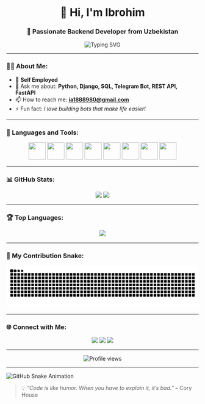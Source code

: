 <h1 align="center">👋 Hi, I'm Ibrohim</h1>
<h3 align="center">🚀 Passionate Backend Developer from Uzbekistan</h3>

<p align="center">
  <img src="https://readme-typing-svg.herokuapp.com?font=Fira+Code&weight=600&size=22&pause=1000&color=00BFFF&center=true&vCenter=true&width=500&lines=Backend+Developer;Python+Django+Enthusiast;FastAPI+and+REST+API+Builder;Loves+Clean+Code+%26+Automation" alt="Typing SVG" />
</p>

---

### 👨‍💻 About Me:
- 💼 **Self Employed**
- 💬 Ask me about: **Python, Django, SQL, Telegram Bot, REST API, FastAPI**
- 📫 How to reach me: **ia1888980@gmail.com**
- ⚡ Fun fact: *I love building bots that make life easier!*

---

### 🧰 Languages and Tools:
<p align="center">
  <img src="https://cdn.jsdelivr.net/gh/devicons/devicon/icons/python/python-original.svg" width="45" height="45"/>
  <img src="https://cdn.jsdelivr.net/gh/devicons/devicon/icons/django/django-plain.svg" width="45" height="45"/>
  <img src="https://cdn.jsdelivr.net/gh/devicons/devicon/icons/postgresql/postgresql-original.svg" width="45" height="45"/>
  <img src="https://cdn.jsdelivr.net/gh/devicons/devicon/icons/sqlite/sqlite-original.svg" width="45" height="45"/>
  <img src="https://cdn.jsdelivr.net/gh/devicons/devicon/icons/html5/html5-original.svg" width="45" height="45"/>
  <img src="https://cdn.jsdelivr.net/gh/devicons/devicon/icons/css3/css3-original.svg" width="45" height="45"/>
  <img src="https://cdn.jsdelivr.net/gh/devicons/devicon/icons/git/git-original.svg" width="45" height="45"/>
  <img src="https://cdn.jsdelivr.net/gh/devicons/devicon/icons/github/github-original.svg" width="45" height="45"/>
</p>

---

### 📊 GitHub Stats:
<p align="center">
  <img src="https://github-readme-stats.vercel.app/api?username=ibrohim0811&show_icons=true&theme=tokyonight" width="48%"/>
  <img src="https://github-readme-streak-stats.herokuapp.com/?user=ibrohim0811&theme=tokyonight" width="48%"/>
</p>

---

### 🏆 Top Languages:
<p align="center">
  <img src="https://github-readme-stats.vercel.app/api/top-langs/?username=ibrohim0811&layout=compact&theme=tokyonight" width="48%" />
</p>

---

### 🐍 My Contribution Snake:
<p align="center">
  <picture>
    <source media="(prefers-color-scheme: dark)" srcset="https://raw.githubusercontent.com/ibrohim0811/ibrohim0811/output/github-snake-dark.svg" />
    <source media="(prefers-color-scheme: light)" srcset="https://raw.githubusercontent.com/ibrohim0811/ibrohim0811/output/github-snake.svg" />
    <img alt="github-snake" src="https://raw.githubusercontent.com/ibrohim0811/ibrohim0811/output/github-snake.svg" />
  </picture>
</p>

---

### 🌐 Connect with Me:
<p align="center">
  <a href="mailto:ibrohim.dev.uz@gmail.com"><img src="https://img.shields.io/badge/Gmail-D14836?style=for-the-badge&logo=gmail&logoColor=white" /></a>
  <a href="https://t.me/ibrohim_dev"><img src="https://img.shields.io/badge/Telegram-2CA5E0?style=for-the-badge&logo=telegram&logoColor=white" /></a>
  <a href="https://github.com/ibrohim0811"><img src="https://img.shields.io/badge/GitHub-100000?style=for-the-badge&logo=github&logoColor=white" /></a>
</p>

---

<p align="center">
  <img src="https://komarev.com/ghpvc/?username=ibrohim0811&label=Profile+Views&color=blueviolet&style=flat-square" alt="Profile views"/>
</p>

---

![GitHub Snake Animation](https://raw.githubusercontent.com/ibrohim0811/output/github-contribution-grid-snake.svg)


> 💡 *“Code is like humor. When you have to explain it, it’s bad.”* – Cory House
